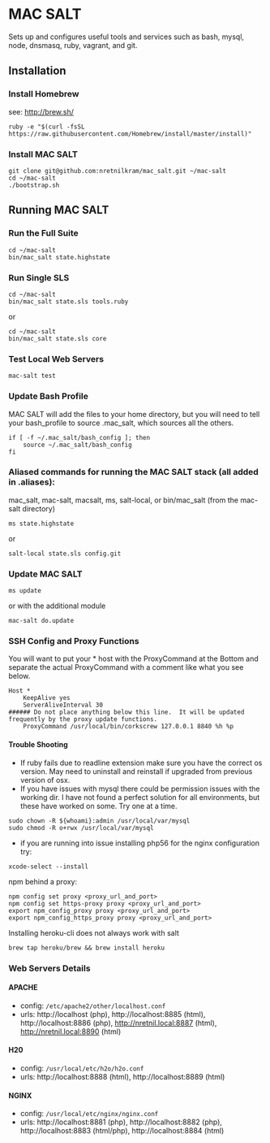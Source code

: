 # MAC SALT

Sets up and configures useful tools and services such as bash, mysql, node, dnsmasq, ruby, vagrant, and git.

## Installation


### Install Homebrew

see: http://brew.sh/

```
ruby -e "$(curl -fsSL https://raw.githubusercontent.com/Homebrew/install/master/install)"
```


### Install MAC SALT

```
git clone git@github.com:nretnilkram/mac_salt.git ~/mac-salt
cd ~/mac-salt
./bootstrap.sh
```


## Running MAC SALT

### Run the Full Suite

```
cd ~/mac-salt
bin/mac_salt state.highstate
```


### Run Single SLS

```
cd ~/mac-salt
bin/mac_salt state.sls tools.ruby
```
or

```
cd ~/mac-salt
bin/mac_salt state.sls core
```


### Test Local Web Servers

```
mac-salt test
```


### Update Bash Profile

MAC SALT will add the files to your home directory, but you will need to tell your bash_profile to source .mac_salt, which sources all the others.

```
if [ -f ~/.mac_salt/bash_config ]; then
	source ~/.mac_salt/bash_config
fi
```


### Aliased commands for running the MAC SALT stack (all added in .aliases):

mac_salt, mac-salt, macsalt, ms, salt-local, or bin/mac_salt (from the mac-salt directory)

```
ms state.highstate
```
or
```
salt-local state.sls config.git
```


### Update MAC SALT

```
ms update
```
or with the additional module
```
mac-salt do.update
```


### SSH Config and Proxy Functions

You will want to put your * host with the ProxyCommand at the Bottom and separate the actual ProxyCommand with a comment like what you see below.

```
Host *
	KeepAlive yes
	ServerAliveInterval 30
###### Do not place anything below this line.  It will be updated frequently by the proxy update functions.
	ProxyCommand /usr/local/bin/corkscrew 127.0.0.1 8840 %h %p
```


#### Trouble Shooting
* If ruby fails due to readline extension make sure you have the correct os version. May need to uninstall and reinstall if upgraded from previous version of osx.
* If you have issues with mysql there could be permission issues with the working dir. I have not found a perfect solution for all environments, but these have worked on some.  Try one at a time.
```
sudo chown -R ${whoami}:admin /usr/local/var/mysql
sudo chmod -R o+rwx /usr/local/var/mysql
```

* if you are running into issue installing php56 for the nginx configuration try:
```
xcode-select --install
```

npm behind a proxy:
```
npm config set proxy <proxy_url_and_port>
npm config set https-proxy proxy <proxy_url_and_port>
export npm_config_proxy proxy <proxy_url_and_port>
export npm_config_https_proxy proxy <proxy_url_and_port>
```

Installing heroku-cli does not always work with salt
```
brew tap heroku/brew && brew install heroku
```

### Web Servers Details

#### APACHE
* config: `/etc/apache2/other/localhost.conf`
* urls: http://localhost (php), http://localhost:8885 (html), http://localhost:8886 (php), http://nretnil.local:8887 (html), http://nretnil.local:8890 (html)

#### H20
* config: `/usr/local/etc/h2o/h2o.conf`
* urls: http://localhost:8888 (html), http://localhost:8889 (html)

#### NGINX
* config: `/usr/local/etc/nginx/nginx.conf`
* urls: http://localhost:8881 (php), http://localhost:8882 (php), http://localhost:8883 (html/php), http://localhost:8884 (html)
